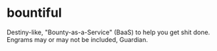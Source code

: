 # bountiful
Destiny-like, "Bounty-as-a-Service" (BaaS) to help you get shit done. Engrams may or may not be included, Guardian.
